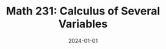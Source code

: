 ---
title: "Math 231: Calculus of Several Variables"
collection: teaching
type: "Undergraduate course"
permalink: /teaching/2024-Spring-231
venue: "Penn State, Math"
date: 2024-01-01
location: "State College, PA"
---